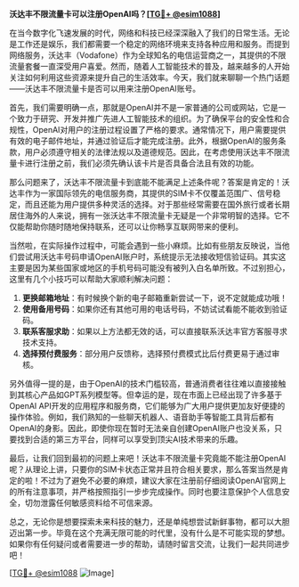 **沃达丰不限流量卡可以注册OpenAI吗？[[TG💪+ @esim1088](https://t.me/s/esim1088)]**

在当今数字化飞速发展的时代，网络和科技已经深深融入了我们的日常生活。无论是工作还是娱乐，我们都需要一个稳定的网络环境来支持各种应用和服务。而提到网络服务，沃达丰（Vodafone）作为全球知名的电信运营商之一，其提供的不限流量套餐一直深受用户喜爱。然而，随着人工智能技术的普及，越来越多的人开始关注如何利用这些资源来提升自己的生活效率。今天，我们就来聊聊一个热门话题——沃达丰不限流量卡是否可以用来注册OpenAI账号。

首先，我们需要明确一点，那就是OpenAI并不是一家普通的公司或网站，它是一个致力于研究、开发并推广先进人工智能技术的组织。为了确保平台的安全性和合规性，OpenAI对用户的注册过程设置了严格的要求。通常情况下，用户需要提供有效的电子邮件地址，并通过验证后才能完成注册。此外，根据OpenAI的服务条款，用户必须遵守相关的法律法规以及道德规范。因此，在考虑使用沃达丰不限流量卡进行注册之前，我们必须先确认该卡片是否具备合法且有效的功能。

那么问题来了，沃达丰不限流量卡到底能不能满足上述条件呢？答案是肯定的！沃达丰作为一家国际领先的电信服务商，其提供的SIM卡不仅覆盖范围广、信号稳定，而且还能为用户提供多种灵活的选择。对于那些经常需要在国外旅行或者长期居住海外的人来说，拥有一张沃达丰不限流量卡无疑是一个非常明智的选择。它不仅能帮助你随时随地保持联系，还可以让你畅享互联网带来的便利。

当然啦，在实际操作过程中，可能会遇到一些小麻烦。比如有些朋友反映说，当他们尝试用沃达丰号码申请OpenAI账户时，系统提示无法接收短信验证码。其实这主要是因为某些国家或地区的手机号码可能没有被列入白名单所致。不过别担心，这里有几个小技巧可以帮助大家顺利解决问题：

1. **更换邮箱地址**：有时候换个新的电子邮箱重新尝试一下，说不定就能成功哦！
2. **使用备用号码**：如果你还有其他可用的电话号码，不妨试试看能不能收到验证码。
3. **联系客服求助**：如果以上方法都无效的话，可以直接联系沃达丰官方客服寻求技术支持。
4. **选择预付费服务**：部分用户反馈称，选择预付费模式比后付费更易于通过审核。

另外值得一提的是，由于OpenAI的技术门槛较高，普通消费者往往难以直接接触到其核心产品如GPT系列模型等。但幸运的是，现在市面上已经出现了许多基于OpenAI API开发的应用程序和服务商，它们能够为广大用户提供更加友好便捷的操作体验。例如，我们熟知的一些聊天机器人、语音助手等智能工具背后都有OpenAI的身影。因此，即使你现在暂时无法亲自创建OpenAI账户也没关系，只要找到合适的第三方平台，同样可以享受到顶尖AI技术带来的乐趣。

最后，让我们回到最初的问题上来吧！沃达丰不限流量卡究竟能不能注册OpenAI呢？从理论上讲，只要你的SIM卡状态正常并且符合相关要求，那么答案当然是肯定的啦！不过为了避免不必要的麻烦，建议大家在注册前仔细阅读OpenAI官网上的所有注意事项，并严格按照指引一步步完成操作。同时也要注意保护个人信息安全，切勿泄露任何敏感资料给不可信来源。

总之，无论你是想要探索未来科技的魅力，还是单纯想尝试新鲜事物，都可以大胆迈出第一步。毕竟在这个充满无限可能的时代里，没有什么是不可能实现的梦想。如果你有任何疑问或者需要进一步的帮助，请随时留言交流，让我们一起共同进步吧！

[[TG💪+ @esim1088](https://t.me/s/esim1088) ![Image](https://i.postimg.cc/4NQfJmqS/Snipaste-2025-05-13-00-14-12.png)]